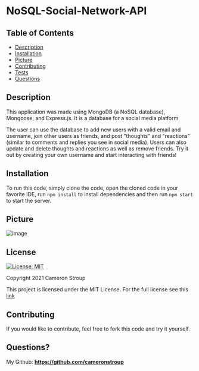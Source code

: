 # NoSQL-Social-Network-API
## Table of Contents
* [Description](#description)
* [Installation](#installation)
* [Picture](#picture)
* [Contributing](#contributing)
* [Tests](#tests)
* [Questions](#questions)

## Description
This application was made using MongoDB (a NoSQL database), Mongoose, and Express.js. It is a database for a social media platform 

The user can use the database to add new users with a valid email and username, join other users as friends, and post "thoughts" and "reactions" (similar to comments and replies you see in social media). Users can also update and delete thoughts and reactions as well as remove friends. Try it out by creating your own username and start interacting with friends!

## Installation
To run this code, simply clone the code, open the cloned code in your favorite IDE, run `npm install` to install dependencies and then run `npm start` to start the server.

## Picture 

![image](https://user-images.githubusercontent.com/90347622/175085526-e26d0221-43e5-43a7-947f-dcb1d06c0ddd.png)

## License
[![License: MIT](https://img.shields.io/badge/License-MIT-red.svg)](https://opensource.org/licenses/MIT)

Copyright 2021 Cameron Stroup

This project is licensed under the MIT License. For the full license see this [link](https://opensource.org/licenses/MIT)

## Contributing

If you would like to contribute, feel free to fork this code and try it yourself.



## Questions?
My Github: **https://github.com/cameronstroup**
